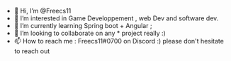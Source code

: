 - 👋 Hi, I’m @Freecs11
- 👀 I’m interested in Game Developpement , web Dev and software dev.
- 🌱 I’m currently learning Spring boot + Angular ;
- 💞️ I’m looking to collaborate on any * project really :) 
- 📫 How to reach me : Freecs11#0700 on Discord :) please don't hesitate to reach out

<!---
Freecs11/Freecs11 is a ✨ special ✨ repository because its `README.md` (this file) appears on your GitHub profile.
You can click the Preview link to take a look at your changes.
--->
